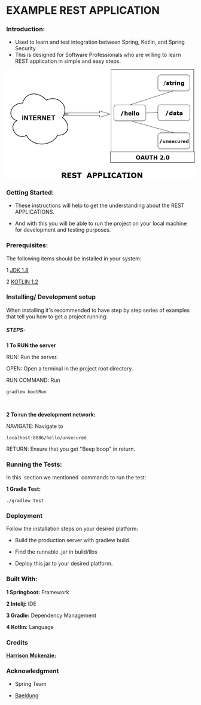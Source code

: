 # EXAMPLE REST APPLICATION



### Introduction:
- Used to learn and test integration between Spring, Kotlin, and Spring Security.
- This is designed for Software Professionals who are willing to learn REST application in simple and easy steps.

![Diagram](ExampleRESTAPP.png)



### Getting Started:
- These instructions will help to get the understanding about the REST APPLICATIONS.

- And with this you will be able to run the project on your local machine for development and testing purposes.



### Prerequisites:
The following items should be installed in your system:

1 [JDK 1.8](https://docs.oracle.com/javase/8/docs/technotes/guides/install/install_overview.html )

2 [KOTLIN 1.2](https://kotlinlang.org/docs/tutorials/command-line.html )



### Installing/ Development setup

When installing it's recommended to have step by step series of examples that tell you how to get a project running:


##### STEPS-


**1 To RUN the server**

RUN: Run the server.

OPEN: Open a terminal in the project root directory.

RUN COMMAND: Run  
```
gradlew bootRun
```
 
 
**2 To run the development network:** 

NAVIGATE: Navigate to 
```
localhost:8086/hello/unsecured
```

RETURN: Ensure that you get "Beep boop" in return.


### Running the Tests:
In this  section we mentioned  commands to run the test:

**1 Gradle Test:**
```
./gradlew test
```


### Deployment

Follow the installation steps on your desired platform:

- Build the production server with gradlew build.

- Find the runnable .jar in build/libs

- Deploy this jar to your desired platform.

### Built With:

**1 Springboot:** Framework

**2 Intelij:** IDE

**3 Gradle:** Dependency Management

**4 Kotlin:** Language



### Credits

[**Harrison Mckenzie:**](mailto:harrison.mckenzie@bcstechnology.com.au)




### Acknowledgment

- Spring Team

- [Baeldung](http://www.baeldung.com/) 
 


























